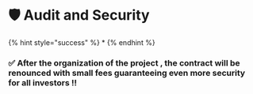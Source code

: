 # 🛡 Audit and Security

{% hint style="success" %}
*
{% endhint %}

### ✅ After the organization of the project , the contract will be renounced with small fees guaranteeing even more security for all investors !!
